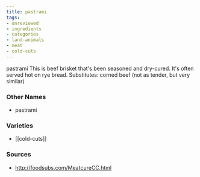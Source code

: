 ```yaml
---
title: pastrami
tags:
- unreviewed
- ingredients
- categories
- land-animals
- meat
- cold-cuts
---
```

pastrami This is beef brisket that's been seasoned and dry-cured. It's often served hot on rye bread. Substitutes: corned beef (not as tender, but very similar)

### Other Names

* pastrami

### Varieties

* [[cold-cuts]]

### Sources
* http://foodsubs.com/MeatcureCC.html
